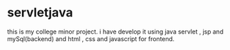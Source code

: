 # servletjava
this is my college minor project.
i have develop it using java servlet , jsp and mySql(backend) and html , css and javascript for frontend.
